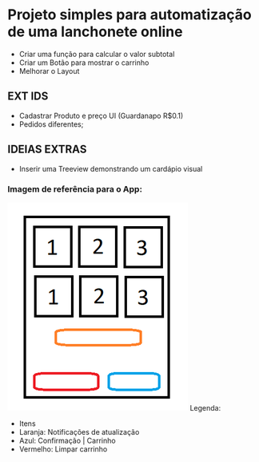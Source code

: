 # Projeto simples para automatização de uma lanchonete online

* Criar uma função para calcular o valor subtotal
* Criar um Botão para mostrar o carrinho
* Melhorar o Layout


## EXT IDS
- Cadastrar Produto e preço UI
(Guardanapo R$0.1)
- Pedidos diferentes;

## IDEIAS EXTRAS
- Inserir uma Treeview demonstrando um cardápio visual

### Imagem de referência para o App:

![rascunho1](image-1.png)
Legenda:
- Itens
- Laranja: Notificações de atualização
- Azul: Confirmação | Carrinho
- Vermelho: Limpar carrinho